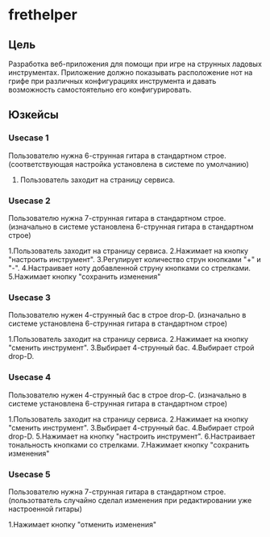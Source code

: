 # frethelper

## Цель
Разработка веб-приложения для помощи при игре на струнных ладовых инструментах. Приложение должно показывать расположение нот на грифе при различных конфигурациях инструмента и давать возможность самостоятельно его конфигурировать.

## Юзкейсы

### Usecase 1 
Пользователю нужна 6-струнная гитара в стандартном строе. (соответствующая настройка установлена в системе по умолчанию)

1. Пользователь заходит на страницу сервиса.

### Usecase 2
Пользователю нужна 7-струнная гитара в стандартном строе. (изначально в системе установлена 6-струнная гитара в стандартном строе)

1.Пользователь заходит на страницу сервиса.
2.Нажимает на кнопку "настроить инструмент".
3.Регулирует количество струн кнопками "+" и "-".
4.Настраивает ноту добавленной струну кнопками со стрелками.
5.Нажимает кнопку "сохранить изменения"

### Usecase 3
Пользователю нужен 4-струнный бас в строе drop-D. (изначально в системе установлена 6-струнная гитара в стандартном строе)

1.Пользователь заходит на страницу сервиса.
2.Нажимает на кнопку "сменить инструмент".
3.Выбирает 4-струнный бас.
4.Выбирает строй drop-D.

### Usecase 4
Пользователю нужен 4-струнный бас в строе drop-С. (изначально в системе установлена 6-струнная гитара в стандартном строе)

1.Пользователь заходит на страницу сервиса.
2.Нажимает на кнопку "сменить инструмент".
3.Выбирает 4-струнный бас.
4.Выбирает строй drop-D.
5.Нажимает на кнопку "настроить инструмент".
6.Настраивает тональность кнопками со стрелками.
7.Нажимает кнопку "сохранить изменения"

### Usecase 5
Пользователю нужна 7-струнная гитара в стандартном строе. (пользотватель случайно сделал изменения при редактировании уже настроенной гитары)

1.Нажимает кнопку "отменить изменения"
